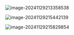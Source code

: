 ![image-20241129213358538](D:\md_image\image-20241129213358538.png)

![image-20241129215442139](D:\md_image\image-20241129215442139.png)

![image-20241129215829854](D:\md_image\image-20241129215829854.png)